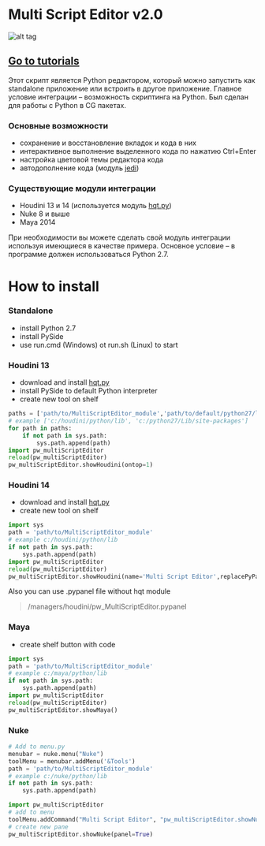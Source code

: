 # Multi Script Editor v2.0

![alt tag](http://www.paulwinex.ru/wp-content/uploads/2015/03/mse_git.png)

## [Go to tutorials](http://www.paulwinex.ru/multi-script-editor-v2-0/)

Этот скрипт является Python редактором, который можно запустить как standalone приложение или встроить в другое приложение.
Главное условие интеграции – возможность скриптинга на Python. Был сделан для работы с Python в CG пакетах.

### Основные возможности

  - сохранение и восстановление вкладок и кода в них
  - интерактивное выполнение выделенного кода по нажатию Ctrl+Enter
  - настройка цветовой темы редактора кода
  - автодополнение кода (модуль [jedi](https://github.com/davidhalter/jedi))

### Существующие модули интеграции

  - Houdini 13 и 14 (используется модуль [hqt.py](http://github.com/paulwinex/hqt ))
  - Nuke 8 и выше
  - Maya 2014
    
При необходимости вы можете сделать свой модуль интеграции используя имеющиеся в качестве примера. 
Основное условие – в программе должен использоваться Python 2.7.
 
# How to install

### Standalone
    
  - install Python 2.7
  - install PySide
  - use run.cmd (Windows) ot run.sh (Linux) to start

### Houdini 13
    
  - download and install [hqt.py](http://github.com/paulwinex/hqt )
  - install PySide to default Python interpreter
  - create new tool on shelf

```python
paths = ['path/to/MultiScriptEditor_module','path/to/default/python27/lib/with/PySide']
# example ['c:/houdini/python/lib', 'c:/python27/Lib/site-packages']
for path in paths:
    if not path in sys.path:
        sys.path.append(path)
import pw_multiScriptEditor
reload(pw_multiScriptEditor)
pw_multiScriptEditor.showHoudini(ontop=1)
```
  
### Houdini 14

  - download and install [hqt.py](http://github.com/paulwinex/hqt )
  - create new tool on shelf
  
```python
import sys
path = 'path/to/MultiScriptEditor_module'
# example c:/houdini/python/lib
if not path in sys.path:
    sys.path.append(path)
import pw_multiScriptEditor
reload(pw_multiScriptEditor)
pw_multiScriptEditor.showHoudini(name='Multi Script Editor',replacePyPanel=1, hideTitleMenu=0)
```

Also you can use .pypanel file without hqt module 
>/managers/houdini/pw_MultiScriptEditor.pypanel

### Maya

  - create shelf button with code
```python
import sys
path = 'path/to/MultiScriptEditor_module'
# example c:/maya/python/lib
if not path in sys.path:
    sys.path.append(path)
import pw_multiScriptEditor
reload(pw_multiScriptEditor)
pw_multiScriptEditor.showMaya()
```

### Nuke

```python
# Add to menu.py
menubar = nuke.menu("Nuke")
toolMenu = menubar.addMenu('&Tools')
path = 'path/to/MultiScriptEditor_module'
# example c:/nuke/python/lib
if not path in sys.path:
    sys.path.append(path)

import pw_multiScriptEditor
# add to menu
toolMenu.addCommand("Multi Script Editor", "pw_multiScriptEditor.showNuke()")
# create new pane
pw_multiScriptEditor.showNuke(panel=True)
```